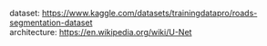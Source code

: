 dataset: https://www.kaggle.com/datasets/trainingdatapro/roads-segmentation-dataset   
architecture: https://en.wikipedia.org/wiki/U-Net
